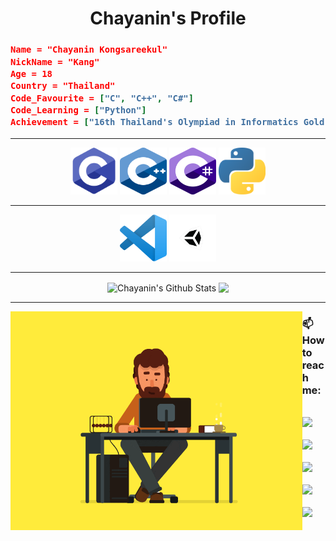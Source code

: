 <h1 align = "center"> Chayanin's Profile </h1>

<h3>

 ```json
Name = "Chayanin Kongsareekul"
NickName = "Kang"
Age = 18
Country = "Thailand"
Code_Favourite = ["C", "C++", "C#"]
Code_Learning = ["Python"]
Achievement = ["16th Thailand's Olympiad in Informatics Gold Medal"]
 ```

</h3>

---

<p align = "center">
 <code><img src="https://github.com/aphrodicez/aphrodicez/blob/main/C.png" width="75" height="75"></code>
 <code><img src="https://github.com/aphrodicez/aphrodicez/blob/main/CPP.png" width="75" height="75"></code>
 <code><img src="https://github.com/aphrodicez/aphrodicez/blob/main/CSharp.png" width="75" height="75"></code>
 <code><img src="https://github.com/aphrodicez/aphrodicez/blob/main/Python.png" width="75" height="75"></code>
</p>

---

<p align = "center">
 <code><img src="https://github.com/aphrodicez/aphrodicez/blob/main/VSCode.png" width="75" height="75"></code>
 <code><img src="https://github.com/aphrodicez/aphrodicez/blob/main/Unity.png" width="75" height="75"></code>
</p>

---

<p align = "center">
 
 <img align = "center" height="200" src="https://github-readme-stats.vercel.app/api?username=aphrodicez&include_all_commits=true&count_private=true&show_icons=true&theme=algolia" alt="Chayanin's Github Stats">
 <img align = "center" height="200" src="https://github-readme-stats.vercel.app/api/top-langs/?username=aphrodicez&theme=algolia&langs_count=5&exclude_repo=MasterIceZ,anuraghazra,phumipatc,thailand-oi-tasks"/> <br/>
</p>

  ---
 
 <img align = "left" height = "350" src = "https://github.com/aphrodicez/aphrodicez/blob/main/Coding.gif?raw=true">

<p>
 <h3> 📫 How to reach me: </h3> <br/>
 <a href="mailto:kang.chayanin@gmail.com"><img src = "https://img.shields.io/badge/Gmail-D14836?style=for-the-badge&logo=gmail&logoColor=white"/> </a> <br/> <br/>
 <a href="https://facebook.com/chayanin.kang"><img src="https://img.shields.io/badge/facebook-1778F2.svg?style=for-the-badge&logo=facebook&logoColor=white"/></a> <br/> <br/>
 <a href="https://instagram.com/kang.cyn"><img src="https://img.shields.io/badge/instagram-E1306C.svg?style=for-the-badge&logo=instagram&logoColor=white"/></a> <br/> <br/>
 <a href="https://github.com/Aphrodicez"><img src = "https://img.shields.io/badge/GitHub-100000?style=for-the-badge&logo=github&logoColor=white"></a> <br/> <br/>
 <a href="https://codeforces.com/profile/Aphrodicez"><img src="https://cp-logo.vercel.app/codeforces/Aphrodicez"/></a> <br/> <br/>
</p>
  <!--
**Aphrodicez/Aphrodicez** is a ✨ _special_ ✨ repository because its `README.md` (this file) appears on your GitHub profile.
Here are some ideas to get you started:

- 🔭 I’m currently working on ...
- 🌱 I’m currently learning ...
- 👯 I’m looking to collaborate on ...
- 🤔 I’m looking for help with ...
- 💬 Ask me about ...
- 📫 How to reach me: ...
- 😄 Pronouns: ...
- ⚡ Fun fact: ...
-->
